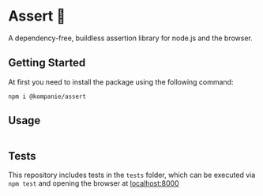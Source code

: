 # Assert 🟰

A dependency-free, buildless assertion library for node.js and the browser.

## Getting Started

At first you need to install the package using the following command:

```console
npm i @kompanie/assert
```

## Usage

```js

```

## Tests

This repository includes tests in the `tests` folder, which can be executed via `npm test` and opening the browser at [localhost:8000](http://localhost:8000/tests)
